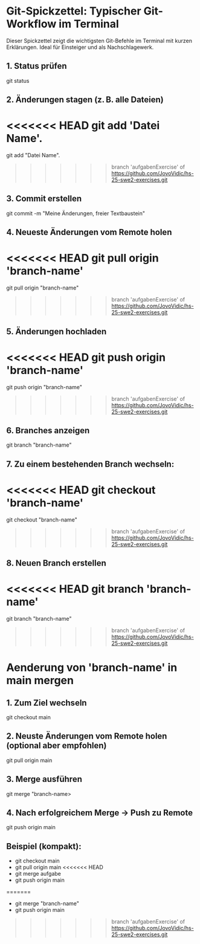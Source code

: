 # Git-Spickzettel: Typischer Git-Workflow im Terminal

Dieser Spickzettel zeigt die wichtigsten Git-Befehle im Terminal mit kurzen Erklärungen. Ideal für Einsteiger und als Nachschlagewerk.


## 1. Status prüfen

git status

## 2. Änderungen stagen (z. B. alle Dateien)

<<<<<<< HEAD
git add 'Datei Name'.
=======
git add "Datei Name".
>>>>>>> branch 'aufgabenExercise' of https://github.com/JovoVidic/hs-25-swe2-exercises.git

## 3. Commit erstellen

git commit -m "Meine Änderungen, freier Textbaustein"

## 4. Neueste Änderungen vom Remote holen

<<<<<<< HEAD
git pull origin 'branch-name'
=======
git pull origin "branch-name"
>>>>>>> branch 'aufgabenExercise' of https://github.com/JovoVidic/hs-25-swe2-exercises.git

## 5. Änderungen hochladen

<<<<<<< HEAD
git push origin 'branch-name'
=======
git push origin "branch-name"
>>>>>>> branch 'aufgabenExercise' of https://github.com/JovoVidic/hs-25-swe2-exercises.git

## 6. Branches anzeigen

git branch "branch-name"

## 7. Zu einem bestehenden Branch wechseln:

<<<<<<< HEAD
git checkout 'branch-name'
=======
git checkout "branch-name"
>>>>>>> branch 'aufgabenExercise' of https://github.com/JovoVidic/hs-25-swe2-exercises.git

## 8. Neuen Branch erstellen

<<<<<<< HEAD
git branch 'branch-name'
=======
git branch "branch-name"
>>>>>>> branch 'aufgabenExercise' of https://github.com/JovoVidic/hs-25-swe2-exercises.git


# Aenderung von 'branch-name' in main mergen

## 1. Zum Ziel wechseln

git checkout main

## 2. Neuste Änderungen vom Remote holen (optional aber empfohlen)

git pull origin main

## 3. Merge ausführen

git merge "branch-name>

## 4. Nach erfolgreichem Merge → Push zu Remote

git push origin main

## Beispiel (kompakt):

- git checkout main
- git pull origin main
<<<<<<< HEAD
- git merge aufgabe
- git push origin main

=======
- git merge "branch-name"
- git push origin main
>>>>>>> branch 'aufgabenExercise' of https://github.com/JovoVidic/hs-25-swe2-exercises.git
